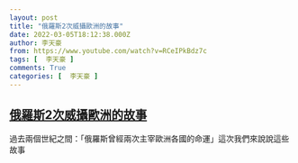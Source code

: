 ```yaml
---
layout: post
title: "俄羅斯2次威攝歐洲的故事"
date: 2022-03-05T18:12:38.000Z
author: 李天豪
from: https://www.youtube.com/watch?v=RCeIPkBdz7c
tags: [  李天豪 ]
comments: True
categories: [  李天豪 ]
---
```

<!--1646503958000-->
[俄羅斯2次威攝歐洲的故事](https://www.youtube.com/watch?v=RCeIPkBdz7c)
------

<div>
過去兩個世紀之間：「俄羅斯曾經兩次主宰歐洲各國的命運」這次我們來說說這些故事
</div>
